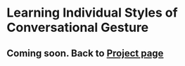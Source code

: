 # Learning Individual Styles of Conversational Gesture
## Coming soon. Back to [Project page](http://people.eecs.berkeley.edu/~shiry/projects/speech2gesture/index.html)
